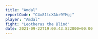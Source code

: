 ```yaml
---
title: "Amdal"
reportCode: "C4x81tcXAbr9YMgj"
player: "Amdal"
fight: "Leotheras the Blind"
date: 2021-09-22T19:00:43.822000+00:00
---
```


